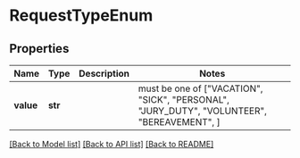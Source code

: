 # RequestTypeEnum


## Properties
Name | Type | Description | Notes
------------ | ------------- | ------------- | -------------
**value** | **str** |  |  must be one of ["VACATION", "SICK", "PERSONAL", "JURY_DUTY", "VOLUNTEER", "BEREAVEMENT", ]

[[Back to Model list]](../README.md#documentation-for-models) [[Back to API list]](../README.md#documentation-for-api-endpoints) [[Back to README]](../README.md)


